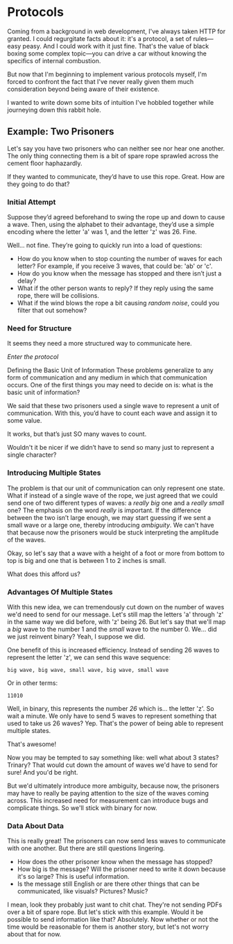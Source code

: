 # Protocols

Coming from a background in web development, I've always taken HTTP for granted. I could regurgitate facts about it: it's a protocol, a set of rules—easy peasy. And I could work with it just fine. That's the value of black boxing some complex topic—you can drive a car without knowing the specifics of internal combustion.

But now that I'm beginning to implement various protocols myself, I'm forced to confront the fact that I've never really given them much consideration beyond being aware of their existence.

I wanted to write down some bits of intuition I've hobbled together while journeying down this rabbit hole.

## Example: Two Prisoners

Let's say you have two prisoners who can neither see nor hear one another. The only thing connecting them is a bit of spare rope sprawled across the cement floor haphazardly.

If they wanted to communicate, they’d have to use this rope. Great. How are they going to do that?

### Initial Attempt

Suppose they’d agreed beforehand to swing the rope up and down to cause a wave. Then, using the alphabet to their advantage, they’d use a simple encoding where the letter 'a' was 1, and the letter 'z' was 26. Fine.

Well... not fine. They’re going to quickly run into a load of questions:

- How do you know when to stop counting the number of waves for each letter? For example, if you receive 3 waves, that could be: 'ab' or 'c'.
- How do you know when the message has stopped and there isn’t just a delay?
- What if the other person wants to reply? If they reply using the same rope, there will be collisions.
- What if the wind blows the rope a bit causing _random noise_, could you filter that out somehow?

### Need for Structure

It seems they need a more structured way to communicate here.

_Enter the protocol_

Defining the Basic Unit of Information
These problems generalize to any form of communication and any medium in which that communication occurs. One of the first things you may need to decide on is: what is the basic unit of information?

We said that these two prisoners used a single wave to represent a unit of communication. With this, you’d have to count each wave and assign it to some value.

It works, but that’s just SO many waves to count.

Wouldn't it be nicer if we didn’t have to send so many just to represent a single character?

### Introducing Multiple States

The problem is that our unit of communication can only represent one state. What if instead of a single wave of the rope, we just agreed that we could send one of two different types of waves: a _really big_ one and a _really small_ one? The emphasis on the word _really_ is important. If the difference between the two isn’t large enough, we may start guessing if we sent a small wave or a large one, thereby introducing _ambiguity_. We can't have that because now the prisoners would be stuck interpreting the amplitude of the waves.

Okay, so let's say that a wave with a height of a foot or more from bottom to top is big and one that is between 1 to 2 inches is small.

What does this afford us?

### Advantages Of Multiple States

With this new idea, we can tremendously cut down on the number of waves we'd need to send for our message. Let's still map the letters 'a' through 'z' in the same way we did before, with 'z' being 26. But let's say that we'll map a _big_ wave to the number 1 and the _small_ wave to the number 0. We... did we just reinvent binary? Yeah, I suppose we did.

One benefit of this is increased efficiency. Instead of sending 26 waves to represent the letter 'z', we can send this wave sequence:

```
big wave, big wave, small wave, big wave, small wave
```

Or in other terms:

```
11010
```

Well, in binary, this represents the number _26_ which is... the letter 'z'. So wait a minute. We only have to send 5 waves to represent something that used to take us 26 waves? Yep. That's the power of being able to represent multiple states.

That's awesome!

Now you may be tempted to say something like: well what about 3 states? Trinary? That would cut down the amount of waves we'd have to send for sure! And you'd be right.

But we'd ultimately introduce more ambiguity, because now, the prisoners may have to really be paying attention to the size of the waves coming across. This increased need for measurement can introduce bugs and complicate things. So we'll stick with binary for now.

### Data About Data

This is really great! The prisoners can now send less waves to communicate with one another. But there are still questions lingering.

- How does the other prisoner know when the message has stopped?
- How big is the message? Will the prisoner need to write it down because it's so large? This is useful information.
- Is the message still English or are there other things that can be communicated, like visuals? Pictures? Music?

I mean, look they probably just want to chit chat. They're not sending PDFs over a bit of spare rope. But let's stick with this example. Would it be possible to send information like that? Absolutely. Now whether or not the time would be reasonable for them is another story, but let's not worry about that for now.
